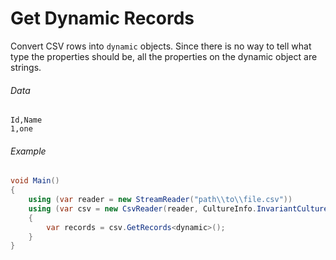 ﻿# Get Dynamic Records

Convert CSV rows into `dynamic` objects. Since there is no way to tell what type the properties should be, all the properties on the dynamic object are strings.

###### Data

```
Id,Name
1,one
```

###### Example

```cs
void Main()
{
    using (var reader = new StreamReader("path\\to\\file.csv"))
    using (var csv = new CsvReader(reader, CultureInfo.InvariantCulture))
    {
        var records = csv.GetRecords<dynamic>();
    }
}
```
